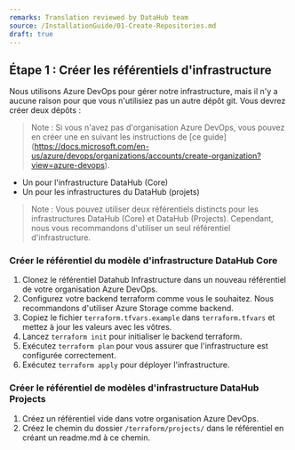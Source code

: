 ```yaml
---
remarks: Translation reviewed by DataHub team
source: /InstallationGuide/01-Create-Repositories.md
draft: true
---
```


## Étape 1 : Créer les référentiels d'infrastructure

Nous utilisons Azure DevOps pour gérer notre infrastructure, mais il n'y a aucune raison pour que vous n'utilisiez pas un autre dépôt git. Vous devrez créer deux dépôts :

> Note : Si vous n'avez pas d'organisation Azure DevOps, vous pouvez en créer une en suivant les instructions de [ce guide] (https://docs.microsoft.com/en-us/azure/devops/organizations/accounts/create-organization?view=azure-devops).

- Un pour l'infrastructure DataHub (Core)
- Un pour les infrastructures du DataHub (projets)

> Note : Vous pouvez utiliser deux référentiels distincts pour les infrastructures DataHub (Core) et DataHub (Projects). Cependant, nous vous recommandons d'utiliser un seul référentiel d'infrastructure.

### Créer le référentiel du modèle d'infrastructure DataHub Core

1. Clonez le référentiel Datahub Infrastructure dans un nouveau référentiel de votre organisation Azure DevOps.
1. Configurez votre backend terraform comme vous le souhaitez. Nous recommandons d'utiliser Azure Storage comme backend.
1. Copiez le fichier `terraform.tfvars.example` dans `terraform.tfvars` et mettez à jour les valeurs avec les vôtres.
1. Lancez `terraform init` pour initialiser le backend terraform.
1. Exécutez `terraform plan` pour vous assurer que l'infrastructure est configurée correctement.
1. Exécutez `terraform apply` pour déployer l'infrastructure.

### Créer le référentiel de modèles d'infrastructure DataHub Projects

1. Créez un référentiel vide dans votre organisation Azure DevOps.
1. Créez le chemin du dossier `/terraform/projects/` dans le référentiel en créant un readme.md à ce chemin.
